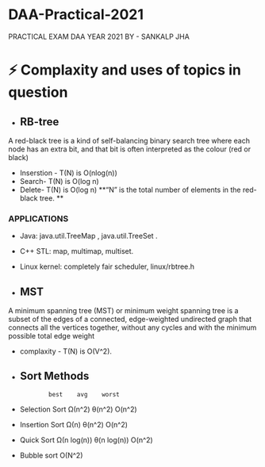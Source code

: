 # DAA-Practical-2021
PRACTICAL EXAM DAA YEAR 2021 BY - SANKALP JHA
# ⚡ Complaxity and uses of topics in question

- ## RB-tree
A red-black tree is a kind of self-balancing binary search tree where each node has an extra bit, and that bit is often interpreted as the colour (red or black)
- Inserstion - T(N) is O(nlog(n))
- Search- T(N) is	O(log n)
- Delete- T(N) is	O(log n)
**“N” is the total number of elements in the red-black tree. ** 
### APPLICATIONS

- Java: java.util.TreeMap , java.util.TreeSet .
- C++ STL: map, multimap, multiset.
- Linux kernel: completely fair scheduler, linux/rbtree.h

- ## MST
A minimum spanning tree (MST) or minimum weight spanning tree is a subset of the edges of a connected, edge-weighted undirected graph that connects all the vertices together, without any cycles and with the minimum possible total edge weight
- complaxity - T(N) is  O(V^2). 

- ## Sort Methods 
              best    avg    worst
- Selection Sort	Ω(n^2)	θ(n^2)	O(n^2) 
- Insertion Sort	Ω(n)	θ(n^2)	O(n^2)
- Quick Sort	Ω(n log(n))	θ(n log(n))	O(n^2)
- Bubble sort O(N^2)


